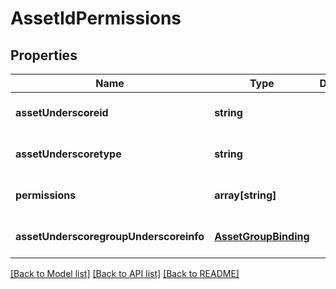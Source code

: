 # AssetIdPermissions

## Properties
Name | Type | Description | Notes
------------ | ------------- | ------------- | -------------
**assetUnderscoreid** | **string** |  | [optional] [default to null]
**assetUnderscoretype** | **string** |  | [optional] [default to null]
**permissions** | **array[string]** |  | [optional] [default to null]
**assetUnderscoregroupUnderscoreinfo** | [**AssetGroupBinding**](AssetGroupBinding.md) |  | [optional] [default to null]

[[Back to Model list]](../README.md#documentation-for-models) [[Back to API list]](../README.md#documentation-for-api-endpoints) [[Back to README]](../README.md)


